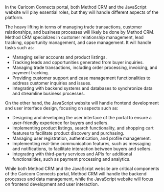 In the Caricom Connects portal, both Method CRM and the JavaScript website will play essential roles, but they will handle different aspects of the platform.

The heavy lifting in terms of managing trade transactions, customer relationships, and business processes will likely be done by Method CRM. Method CRM specializes in customer relationship management, lead tracking, opportunity management, and case management. It will handle tasks such as:

- Managing seller accounts and product listings.
- Tracking leads and opportunities generated from buyer inquiries.
- Managing trade transactions, including order processing, invoicing, and payment tracking.
- Providing customer support and case management functionalities to address customer inquiries and issues.
- Integrating with backend systems and databases to synchronize data and streamline business processes.

On the other hand, the JavaScript website will handle frontend development and user interface design, focusing on aspects such as:

- Designing and developing the user interface of the portal to ensure a user-friendly experience for buyers and sellers.
- Implementing product listings, search functionality, and shopping cart features to facilitate product discovery and purchasing.
- Managing user registration, authentication, and profile management.
- Implementing real-time communication features, such as messaging and notifications, to facilitate interaction between buyers and sellers.
- Integrating with third-party services and APIs for additional functionalities, such as payment processing and analytics.

While both Method CRM and the JavaScript website are critical components of the Caricom Connects portal, Method CRM will handle the backend processes and data management, while the JavaScript website will focus on frontend development and user interaction.
